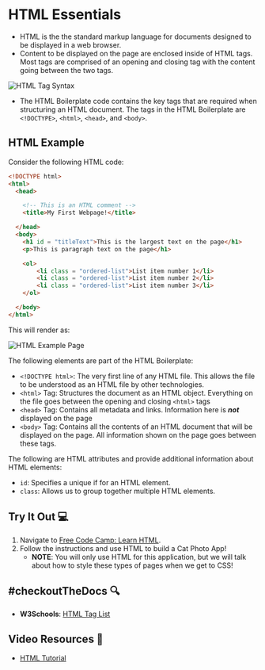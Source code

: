 # HTML Essentials
- HTML is the the standard markup language for documents designed to be displayed in a web browser.
- Content to be displayed on the page are enclosed inside of HTML tags. Most tags are comprised of an opening and closing tag with the content going between the two tags.

![HTML Tag Syntax](../../assets/HTMLTagSyntax.png)

- The HTML Boilerplate code contains the key tags that are required when structuring an HTML document. The tags in the HTML Boilerplate are `<!DOCTYPE>`, `<html>`, `<head>`, and `<body>`.

## HTML Example

Consider the following HTML code:

```html
<!DOCTYPE html>
<html>
  <head>

    <!-- This is an HTML comment -->
    <title>My First Webpage!</title>

  </head>
  <body>
    <h1 id = "titleText">This is the largest text on the page</h1>
    <p>This is paragraph text on the page</h1>

    <ol>
        <li class = "ordered-list">List item number 1</li>
        <li class = "ordered-list">List item number 2</li>
        <li class = "ordered-list">List item number 3</li>
    </ol>

  </body>
</html>
```

This will render as:

![HTML Example Page](../../assets/HTML%20Example.png)

The following elements are part of the HTML Boilerplate:
- `<!DOCTYPE html>`: The very first line of any HTML file. This allows the file to be understood as an HTML file by other technologies.
- `<html>` Tag: Structures the document as an HTML object. Everything on the file goes between the opening and closing `<html>` tags
- `<head>` Tag: Contains all metadata and links. Information here is ***not*** displayed on the page
- `<body>` Tag: Contains all the contents of an HTML document that will be displayed on the page. All information shown on the page goes between these tags.

The following are HTML attributes and provide additional information about HTML elements:
- `id`: Specifies a unique if for an HTML element.
- `class`: Allows us to group together multiple HTML elements.

## Try It Out 💻
1. Navigate to [Free Code Camp: Learn HTML](https://www.freecodecamp.org/learn/2022/responsive-web-design/learn-html-by-building-a-cat-photo-app/step-1).
2. Follow the instructions and use HTML to build a Cat Photo App! 
    - **NOTE**: You will only use HTML for this application, but we will talk about how to style these types of pages when we get to CSS!

## #checkoutTheDocs 🔍
- **W3Schools**: [HTML Tag List](https://www.w3schools.com/tags/default.asp)

## Video Resources 🎥
- [HTML Tutorial](https://www.youtube.com/watch?v=PlxWf493en4)